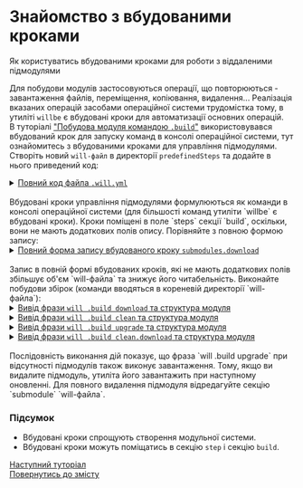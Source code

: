 # Знайомство з вбудованими кроками

Як користуватись вбудованими кроками для роботи з віддаленими підмодулями

Для побудови модулів застосовуються операції, що повторюються - завантаження файлів, переміщення, копіювання, видалення... Реалізація вказаних операцій засобами операційної системи трудомістка тому, в утиліті `willbe` є вбудовані кроки для автоматизації основних операцій.    
В туторіалі ["Побудова модуля командою `.build`"](ModuleCreationByBuild.md) використовувався вбудований крок для запуску команд в консолі операційної системи, тут ознайомитесь з вбудованими кроками для управління підмодулями.  
Створіть новий `will-файл` в директорії `predefinedSteps` та додайте в нього приведений код:  

<details>
  <summary><u>Повний код файла <code>.will.yml</code></u></summary>

```yaml
about :

   name : predefinedSteps
   description : "To use predefined submodule control steps"
   version : 0.0.1

submodule :

   Tools : git+https:///github.com/Wandalen/wTools.git/out/wTools#master
   PathFundamentals : git+https:///github.com/Wandalen/wPathFundamentals.git/out/wPathFundamentals#master

step :

   echo :
       shell : echo "Done"
       currentPath : '.'
build :

   download :
       steps :
          - submodules.download

   upgrade :
       steps :
          - submodules.upgrade

   clean :
       steps :
          - submodules.clean
          
   clean.download :
       steps :
          - submodules.clean
          - submodules.download
          - echo
           
```

<p>Структура модуля</p>

```
predefinedSteps              
      └── .will.yml     
  
```

</details>

</br>
Вбудовані кроки управління підмодулями формулюються як команди в консолі операційної системи (для більшості команд утиліти `willbe` є вбудовані кроки). Кроки поміщені в поле `steps` секції `build`, оскільки, вони не мають додаткових полів опису. Порівняйте з повною формою запису:

<details>
  <summary><u>Повний форма запису вбудованого кроку <code>submodules.download</code></u></summary>

```yaml
step :
    
    download :
        inherit : submodules.download

build :

    download :
        steps :
           - download
           
```

</details>

</br>
Запис в повній формі вбудованих кроків, які не мають додаткових полів збільшує об'єм `will-файла` та знижує його читабельність.  
Виконайте побудови збірок (команди вводяться в кореневій директорії `will-файла`):

<details>
  <summary><u>Вивід фрази <code>will .build download</code> та структура модуля</u></summary>

```
[user@user ~]$ will .build download
...
     . Read : /path_to_file/.module/Tools/out/wTools.out.will.yml
     + module::Tools was downloaded in 12.741s
     . Read : /path_to_file/.module/PathFundamentals/out/wPathFundamentals.out.will.yml
     + module::PathFundamentals was downloaded in 4.903s
   + 2/2 submodule(s) of module::predefinedSteps were downloaded in 17.652s
  Built download in 17.698s

```

<p>Структура модуля після побудови</p>

```
predefinedSteps
     ├── .module
     │      ├── Tools
     │      └── PathFundamentals
     └── .will.yml

```

</details>

<details>
  <summary><u>Вивід фрази <code>will .build clean</code> та структура модуля</u></summary>

```
[user@user ~]$ will .build clean
  Building clean
  ...
   - Clean deleted 346 file(s) in 1.159s
  Built clean in 1.207s
  
```

<p>Структура модуля після побудови</p>

```
predefinedSteps
     └── .will.yml

```

</details>

<details>
  <summary><u>Вивід фрази <code>will .build upgrade</code> та структура модуля</u></summary>

```
[user@user ~]$ will .build upgrade
...
  Building upgrade
     . Read : /path_to_file/.module/Tools/out/wTools.out.will.yml
     + module::Tools was upgraded in 17.024s
     . Read : /path_to_file/.module/PathFundamentals/out/wPathFundamentals.out.will.yml
     + module::PathFundamentals was upgraded in 4.256s
   + 2/2 submodule(s) of module::predefinedSteps were upgraded in 21.288s
  Built upgrade in 21.330s

  ```

<p>Структура модуля після побудови</p>

```
predefinedSteps
     ├── .module
     │      ├── Tools
     │      └── PathFundamentals
     └── .will.yml

```

</details>

<details>
  <summary><u>Вивід фрази <code>will .build clean.download</code> та структура модуля</u></summary>

```
[user@user ~]$ will .build clean.download
...
  Building clean.download
   - Clean deleted 344 file(s) in 1.205s
     + module::Tools was downloaded in 13.699s
     + module::PathFundamentals was downloaded in 2.903s
   + 2/2 submodule(s) of module::predefinedSteps were downloaded in 16.610s
 > echo "Done"
Done
  Built clean.download in 17.907s

```

<p>Структура модуля після побудови</p>

```
predefinedSteps
     ├── .module
     │      ├── Tools
     │      └── PathFundamentals
     └── .will.yml

```

</details>

</br>  
Послідовність виконання дій показує, що фраза `will .build upgrade` при відсутності підмодулів також виконує завантаження. Тому, якщо ви видалите підмодуль, утиліта його завантажить при наступному оновленні. Для повного видалення підмодуля відредагуйте секцію `submodule` `will-файлa`.  

### Підсумок  
- Вбудовані кроки спрощують створення модульної системи.  
- Вбудовані кроки можуть поміщатись в секцію `step` i секцію `build`.

[Наступний туторіал](CriterionsInWillFile.md)  
[Повернутись до змісту](../README.md#tutorials)